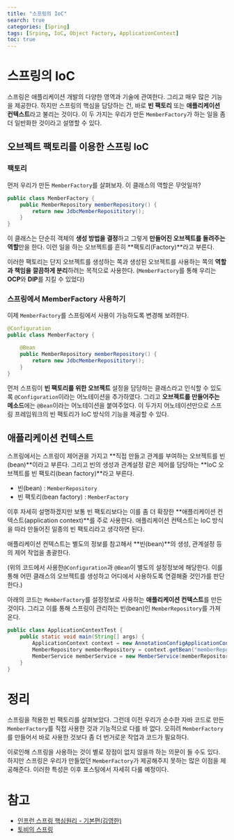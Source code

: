 ```yaml
---
title: "스프링의 IoC"
search: true
categories: [Spring]
tags: [Srping, IoC, Object Factory, ApplicationContext]
toc: true
---
```




# 스프링의 IoC
스프링은 애플리케이션 개발의 다양한 영역과 기술에 관여한다. 그리고 매우 많은 기능을 제공한다.
하지만 스프링의 핵심을 담당하는 건, 바로 **빈 팩토리** 또는 **애플리케이션 컨텍스트**라고 불리는 것이다.
이 두 가지는 우리가 만든 `MemberFactory`가 하는 일을 좀 더 일반화한 것이라고 설명할 수 있다.


## 오브젝트 팩토리를 이용한 스프링 IoC

### 팩토리
먼저 우리가 만든 `MemberFactory`를 살펴보자. 이 클래스의 역할은 무엇일까?
```java
public class MemberFactory {
    public MemberRepository memberRepository() {
        return new JdbcMemberReposititory();
    }
}
```
이 클래스는 단순히 객체의 **생성 방법을 결정**하고 그렇게 **만들어진 오브젝트를 돌려주는 역할**만을 한다. 이런 일을 하는 오브젝트를 흔히 **팩토리(Factory)**라고 부른다.

이러한 팩토리는 단지 오브젝트를 생성하는 쪽과 생성된 오브젝트를 사용하는 쪽의 **역할과 책임을 깔끔하게 분리**하려는 목적으로 사용한다.
(`MemberFactory`를 통해 우리는 **OCP**와 **DIP**를 지킬 수 있었다)

### 스프링에서 MemberFactory 사용하기
이제 `MemberFactory`를 스프링에서 사용이 가능하도록 변경해 보려한다.
```java
@Configuration
public class MemberFactory {

    @Bean
    public MemberRepository memberRepository() {
        return new JdbcMemberReposititory();
    }
}
```

먼저 스프링이 **빈 팩토리를 위한 오브젝트** 설정을 담당하는 클래스라고 인식할 수 있도록 `@Configuration`이라는 어노테이션을 추가하였다.
그리고 **오브젝트를 만들어주는 메소드**에는 `@Bean`이라는 어노테이션을 붙여주었다.
이 두가지 어노테이션만으로 스프링 프레임워크의 빈 팩토리가 IoC 방식의 기능을 제공할 수 있다.

## 애플리케이션 컨텍스트
스프링에서는 스프링이 제어권을 가지고 **직접 만들고 관계를 부여하는 오브젝트를 빈(bean)**이라고 부른다.
그리고 빈의 생성과 관계설정 같은 제어를 담당하는 **IoC 오브젝트를 빈 팩토리(bean factory)**라고 부른다.
 - 빈(bean) : `MemberRepository`
 - 빈 팩토리(bean factory) : `MemberFactory`

이후 자세히 설명하겠지만 보통 빈 팩토리보다는 이를 좀 더 확장한 **애플리케이션 컨텍스트(application context)**를 주로 사용한다.
애플리케이션 컨텍스트는 IoC 방식을 따라 만들어진 일종의 빈 팩토리라고 생각하면 된다.

애플리케이션 컨텍스트는 별도의 정보를 참고해서 **빈(bean)**의 생성, 관계설정 등의 제어 작업을 총괄한다.

(위의 코드에서 사용한`@Configuration`과 `@Bean`이 별도의 설정정보에 해당한다. 이를 통해 어떤 클래스의 오브젝트를 생성하고 어디에서 사용하도록 연결해줄 것인가를 판단한다.)


아래의 코드는 `MemberFactory`를 설정정보로 사용하는 **애플리케이션 컨텍스트**를 만든 것이다. 그리고 이를 통해 스프링이 관리하는 빈(bean)인 `MemberRepository`를 가져 온다.
```java
public class ApplicationContextTest {
    public static void main(String[] args) {
        ApplicationContext context = new AnnotationConfigApplicationContext(MemberFactory.class);
        MemberRepository memberRepository = context.getBean("memberRepository", MemberRepository.class);
        MemberService memberService = new MemberService(memberRepository);
    }
}
```

# 정리
스프링을 적용한 빈 팩토리를 살펴보았다. 그런데 이전 우리가 순수한 자바 코드로 만든 `MemberFactory`를 직접 사용한 것과 기능적으로 다를 바 없다.
오히려 `MemberFactory`를 만들어서 바로 사용한 것보다 좀 더 번거로운 작업과 코드가 필요하다.


이로인해 스프링을 사용하는 것이 별로 장점이 없지 않을까 하는 의문이 들 수도 있다.
하지만 스프링은 우리가 만들었던 `MemberFactory`가 제공해주지 못하는 많은 이점을 제공해준다. 이러한 특성은 이후 포스팅에서 자세히 다룰 예정이다.

# 참고

- [인프런 스프링 핵심원리 - 기본편(김영한)](https://www.inflearn.com/course/%EC%8A%A4%ED%94%84%EB%A7%81-%ED%95%B5%EC%8B%AC-%EC%9B%90%EB%A6%AC-%EA%B8%B0%EB%B3%B8%ED%8E%B8/dashboard)
- [토비의 스프링](http://www.kyobobook.co.kr/product/detailViewKor.laf?ejkGb=KOR&mallGb=KOR&barcode=9788960773417&orderClick=LAG&Kc=)
